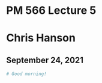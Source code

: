 PM 566 Lecture 5
================

# Chris Hanson

## September 24, 2021

``` r
# Good morning!
```
